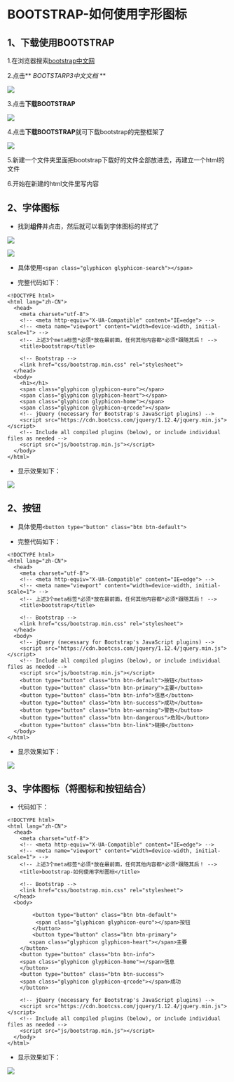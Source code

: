 # BOOTSTRAP-如何使用字形图标

## 1、下载使用BOOTSTRAP

1.在浏览器搜索[bootstrap中文网](http://www.bootcss.com/)

2.点击** *BOOTSTARP3中文文档* **

![](1.jpg)

3.点击**下载BOOTSTRAP**

![](2.jpg)

4.点击**下载BOOTSTRAP**就可下载bootstrap的完整框架了

![](3.jpg)

5.新建一个文件夹里面把bootstrap下载好的文件全部放进去，再建立一个html的文件

6.开始在新建的html文件里写内容

## 2、字体图标

* 找到**组件**并点击，然后就可以看到字体图标的样式了

![](2.jpg)

![](4.jpg)

* 具体使用```<span class="glyphicon glyphicon-search"></span>```

* 完整代码如下：
```
<!DOCTYPE html>
<html lang="zh-CN">
  <head>
    <meta charset="utf-8">
    <!-- <meta http-equiv="X-UA-Compatible" content="IE=edge"> -->
    <!-- <meta name="viewport" content="width=device-width, initial-scale=1"> -->
    <!-- 上述3个meta标签*必须*放在最前面，任何其他内容都*必须*跟随其后！ -->
    <title>bootstrap</title>

    <!-- Bootstrap -->
    <link href="css/bootstrap.min.css" rel="stylesheet">
  </head>
  <body>
    <h1></h1>
    <span class="glyphicon glyphicon-euro"></span>
    <span class="glyphicon glyphicon-heart"></span>
    <span class="glyphicon glyphicon-home"></span>
    <span class="glyphicon glyphicon-qrcode"></span>
    <!-- jQuery (necessary for Bootstrap's JavaScript plugins) -->
    <script src="https://cdn.bootcss.com/jquery/1.12.4/jquery.min.js"></script>
    <!-- Include all compiled plugins (below), or include individual files as needed -->
    <script src="js/bootstrap.min.js"></script>
  </body>
</html>
```
 
* 显示效果如下：

![](5.jpg)

## 2、按钮

* 具体使用```<button type="button" class="btn btn-default">```

* 完整代码如下：

```
<!DOCTYPE html>
<html lang="zh-CN">
  <head>
    <meta charset="utf-8">
    <!-- <meta http-equiv="X-UA-Compatible" content="IE=edge"> -->
    <!-- <meta name="viewport" content="width=device-width, initial-scale=1"> -->
    <!-- 上述3个meta标签*必须*放在最前面，任何其他内容都*必须*跟随其后！ -->
    <title>bootstrap</title>

    <!-- Bootstrap -->
    <link href="css/bootstrap.min.css" rel="stylesheet">
  </head>
  <body>
    <!-- jQuery (necessary for Bootstrap's JavaScript plugins) -->
    <script src="https://cdn.bootcss.com/jquery/1.12.4/jquery.min.js"></script>
    <!-- Include all compiled plugins (below), or include individual files as needed -->
    <script src="js/bootstrap.min.js"></script>
    <button type="button" class="btn btn-default">按钮</button>
    <button type="button" class="btn btn-primary">主要</button> 
    <button type="button" class="btn btn-info">信息</button> 
    <button type="button" class="btn btn-success">成功</button>
    <button type="button" class="btn btn-warning">警告</button> 
    <button type="button" class="btn btn-dangerous">危险</button> 
    <button type="button" class="btn btn-link">链接</button> 
  </body>
</html>
```

* 显示效果如下：

![](6.jpg)

## 3、字体图标（将图标和按钮结合）

* 代码如下：

```
<!DOCTYPE html>
<html lang="zh-CN">
  <head>
    <meta charset="utf-8">
    <!-- <meta http-equiv="X-UA-Compatible" content="IE=edge"> -->
    <!-- <meta name="viewport" content="width=device-width, initial-scale=1"> -->
    <!-- 上述3个meta标签*必须*放在最前面，任何其他内容都*必须*跟随其后！ -->
    <title>bootstrap-如何使用字形图标</title>

    <!-- Bootstrap -->
    <link href="css/bootstrap.min.css" rel="stylesheet">
  </head>
  <body>
    
        <button type="button" class="btn btn-default">
         <span class="glyphicon glyphicon-euro"></span>按钮
        </button>
        <button type="button" class="btn btn-primary">
       <span class="glyphicon glyphicon-heart"></span>主要
    </button>
    <button type="button" class="btn btn-info">
    <span class="glyphicon glyphicon-home"></span>信息
    </button>
    <button type="button" class="btn btn-success">
    <span class="glyphicon glyphicon-qrcode"></span>成功
    </button>
    
    <!-- jQuery (necessary for Bootstrap's JavaScript plugins) -->
    <script src="https://cdn.bootcss.com/jquery/1.12.4/jquery.min.js"></script>
    <!-- Include all compiled plugins (below), or include individual files as needed -->
    <script src="js/bootstrap.min.js"></script>
  </body>
</html>
```

* 显示效果如下：

![](7.jpg)


